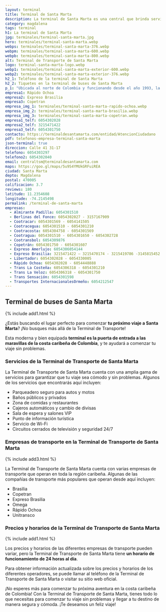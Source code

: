 ```yaml
---
layout: terminal
title: Terminal de Santa Marta
description: La terminal de Santa Marta es una central que brinda servicios de traslado terrestre de pasajeros, así como de cargas y encomiendas.
category: magdalena
tags: terminal
h1: La terminal de Santa Marta
jpg: terminales/terminal-santa-marta.jpg
hero: terminales/terminal-santa-marta.webp
webps: terminales/terminal-santa-marta-376.webp
webpm: terminales/terminal-santa-marta-600.webp
webpb: terminales/terminal-santa-marta-800.webp
alt: Terminal de Transporte de Santa Marta
logo: terminal-santa-marta-logo.webp
webp1: terminales/terminal-santa-marta-exterior-600.webp
webp2: terminales/terminal-santa-marta-exterior-376.webp
h2_1: Teléfono de la terminal de Santa Marta
h2_2: Tiquetes en la terminal de buses de Santa Marta
p_1: "Ubicada al norte de Colombia y funcionando desde el año 1993, la terminal de Santa Marta llegó a transportar a más de 30,000 personas durante el feriado de Reyes del año pasado."
empresa1: Rápido Ochoa
empresa2: Expreso Brasilia
empresa3: Copetran
empresa_img_1: terminales/terminal-santa-marta-rapido-ochoa.webp
empresa_img_2: terminales/terminal-santa-marta-brasilia.webp
empresa_img_3: terminales/terminal-santa-marta-copetran.webp
empresa1_telf: 6054302028
empresa2_telf: 3215471422
empresa3_telf: 6054301750
contacto: https://terminaldesantamarta.com/entidad/AtencionCiudadano
pdf: telefonos-empresa-terminal-santa-marta
json-terminal: true
direccion: Calle 41 31-17
telefono: 6054303297
telefono2: 6054302040
email: centraltsm@terminaldesantamarta.com
maps: https://goo.gl/maps/5u9S4YMUkGRFuiREA
ciudad: Santa Marta
depto: Magdalena
postal: 470005
calificacion: 3.7
reviews: 180
latitude: 11.2354608
longitude: -74.2145498
permalink: /terminal-de-santa-marta
empresas:
  - Almirante Padilla: 6054301510
  - Berlinas del Fonce: 6054302027 - 3157167909
  - Cootracar: 6054301569 - 6054141505
  - Cootracegua: 6054301510 - 6054301210
  - Cootracosta: 6054304758 - 6054301569
  - Cootragua: 6054301510 - 6054301650 - 6054302728
  - Cootransbol: 6054309876
  - Copetrán: 6054301750 - 6054301607
  - Expreso Amerlujo: 6054306054144
  - Expreso Brasilia: 3215471422 – 3215470174 - 3215419786 -3145815452
  - Libertador: 6054302028 - 6054330005
  - Rápido Ochoa: 6054302028 - 6054448888
  - Trans La Costeña: 6054306318 - 6054301210
  - Trans La Veloz: 6054306318 - 6054301750
  - Trans Sensación: 6054301598
  - Transportes InternacionalesOrmeño: 6054212547
---
```

## Terminal de buses de Santa Marta

{% include add1.html %}

¿Estás buscando el lugar perfecto para comenzar **tu próximo viaje a Santa Marta**? ¡No busques más allá de la Terminal de Transporte!

Esta moderna y bien equipada **terminal es la puerta de entrada a las maravillas de la costa caribeña de Colombia**, y te ayudará a comenzar tu viaje sin problemas.

### Servicios de la Terminal de Transporte de Santa Marta

La Terminal de Transporte de Santa Marta cuenta con una amplia gama de servicios para garantizar que tu viaje sea cómodo y sin problemas. Algunos de los servicios que encontrarás aquí incluyen:

* Parqueadero seguro para autos y motos
* Baños públicos y privados
* Zona de comidas y restaurantes
* Cajeros automáticos y cambio de divisas
* Sala de espera y salones VIP
* Punto de información turística
* Servicio de Wi-Fi
* Circuitos cerrados de televisión y seguridad 24/7

### Empresas de transporte en la Terminal de Transporte de Santa Marta

{% include add3.html %}

La Terminal de Transporte de Santa Marta cuenta con varias empresas de transporte que operan en toda la región caribeña. Algunas de las compañías de transporte más populares que operan desde aquí incluyen:

* Brasilia
* Copetran
* Expreso Brasilia
* Omega
* Rápido Ochoa
* Unitransco

### Precios y horarios de la Terminal de Transporte de Santa Marta

{% include add1.html %}

Los precios y horarios de las diferentes empresas de transporte pueden variar, pero la Terminal de Transporte de Santa Marta tiene **un horario de funcionamiento de 24 horas al día**.

Para obtener información actualizada sobre los precios y horarios de los diferentes operadores, se puede llamar al teléfono de la Terminal de Transporte de Santa Marta o visitar su sitio web oficial.

¡No esperes más para comenzar tu próxima aventura en la costa caribeña de Colombia! Con la Terminal de Transporte de Santa Marta, tienes todo lo que necesitas para comenzar tu viaje sin problemas y llegar a tu destino de manera segura y cómoda. ¡Te deseamos un feliz viaje!

